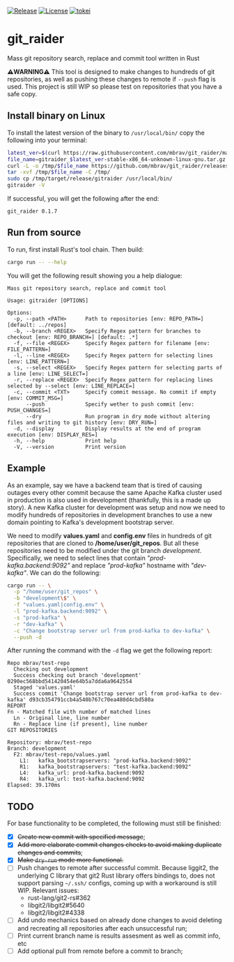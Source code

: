 [![Release](https://github.com/mbrav/git_raider/actions/workflows/release.yml/badge.svg)](https://github.com/mbrav/git_raider/actions/workflows/release.yml)
[![License](https://img.shields.io/badge/License-BSD_3--Clause-yellow.svg)](https://opensource.org/licenses/BSD-3-Clause)
[![tokei](https://tokei.rs/b1/github/mbrav/git_raider?category=lines)](https://tokei.rs/b1/github/mbrav/git_raider)

# git_raider

Mass git repository search, replace and commit tool written in Rust

**⚠️WARNING⚠️** This tool is designed to make changes to hundreds of git repositories, as well as pushing these changes to remote if `--push` flag is used. This project is still WIP so please test on repositories that you have a safe copy.

## Install binary on Linux

To install the latest version of the binary to `/usr/local/bin/` copy the following into your terminal:

```bash
latest_ver=$(curl https://raw.githubusercontent.com/mbrav/git_raider/main/latest)
file_name=gitraider_$latest_ver-stable-x86_64-unknown-linux-gnu.tar.gz
curl -L -o /tmp/$file_name https://github.com/mbrav/git_raider/releases/download/$latest_ver/$file_name
tar -xvf /tmp/$file_name -C /tmp/
sudo cp /tmp/target/release/gitraider /usr/local/bin/
gitraider -V 
```

If successful, you will get the following after the end:

```text
git_raider 0.1.7
```

## Run from source

To run, first install Rust's tool chain. Then build:

```bash
cargo run -- --help
```

You will get the following result showing you a help dialogue:

```text
Mass git repository search, replace and commit tool

Usage: gitraider [OPTIONS]

Options:
  -p, --path <PATH>      Path to repositories [env: REPO_PATH=] [default: ../repos]
  -b, --branch <REGEX>   Specify Regex pattern for branches to checkout [env: REPO_BRANCH=] [default: .*]
  -f, --file <REGEX>     Specify Regex pattern for filename [env: FILE_PATTERN=]
  -l, --line <REGEX>     Specify Regex pattern for selecting lines [env: LINE_PATTERN=]
  -s, --select <REGEX>   Specify Regex pattern for selecting parts of a line [env: LINE_SELECT=]
  -r, --replace <REGEX>  Specify Regex pattern for replacing lines selected by --select [env: LINE_REPLACE=]
  -c, --commit <TXT>     Specify commit message. No commit if empty [env: COMMIT_MSG=]
      --push             Specify wether to push commit [env: PUSH_CHANGES=]
      --dry              Run program in dry mode without altering files and writing to git history [env: DRY_RUN=]
  -d, --display          Display results at the end of program execution [env: DISPLAY_RES=]
  -h, --help             Print help
  -V, --version          Print version
```

## Example

As an example, say we have a backend team that is tired of causing outages every other commit because the same Apache Kafka cluster used in production is also used in development (thankfully, this is a made up story). A new Kafka cluster for development was setup and now we need to modify hundreds of repositories in development branches to use a new domain pointing to Kafka's development bootstrap server.

We need to modify **values.yaml** and **config.env** files in hundreds of git repositories that are cloned to **/home/user/git_repos**. But all these repositories need to be modified under the git branch *development*. Specifically, we need to select lines that contain *"prod-kafka.backend:9092"* and replace *"prod-kafka"* hostname with *"dev-kafka"*.  We can do the following:

```bash
cargo run -- \
  -p "/home/user/git_repos" \
  -b "development\$" \
  -f "values.yaml|config.env" \
  -l "prod-kafka.backend:9092" \
  -s "prod-kafka" \
  -r "dev-kafka" \
  -c "Change bootstrap server url from prod-kafka to dev-kafka" \
  --push -d
```

After running the command with the `-d` flag we get the following report:

```text
Repo mbrav/test-repo
  Checking out development
  Success checking out branch 'development' 0290ec568bbd541420454e64b5a7dda6a9642554
  Staged 'values.yaml'
  Success commit 'Change bootstrap server url from prod-kafka to dev-kafka' d93cb354791ccb4a540b767c70ea480d4cbd580a
REPORT                                                                                               
Fn - Matched file with number of matched lines                                                                           
  Ln - Original line, line number                                                                                     
  Rn - Replace line (if present), line number 
GIT REPOSITORIES

Repository: mbrav/test-repo
Branch: development
  F2: mbrav/test-repo/values.yaml
    L1:   kafka_bootstrapservers: "prod-kafka.backend:9092"
    R1:   kafka_bootstrapservers: "test-kafka.backend:9092"
    L4:   kafka_url: prod-kafka.backend:9092
    R4:   kafka_url: test-kafka.backend:9092
Elapsed: 39.170ms
```

## TODO

For base functionality to be completed, the following must still be finished:

- [x] ~~Create new commit with specified message~~;
- [x] ~~Add more elaborate commit changes checks to avoid making duplicate changes and commits~~;
- [x] ~~Make `dry-run` mode more functional.~~
- [ ] Push changes to remote after successful commit. Because liggit2, the underlying C library that git2 Rust library offers bindings to, does not support parsing `~/.ssh/` configs, coming up with a workaround is still WIP. Relevant issues:
  - rust-lang/git2-rs#362
  - libgit2/libgit2#5640
  - libgit2/libgit2#4338
- [ ] Add undo mechanics based on already done changes to avoid deleting and recreating all repositories after each unsuccessful run;
- [ ] Print current branch name is results assesment as well as commit info, etc
- [ ] Add optional pull from remote before a commit to branch;
